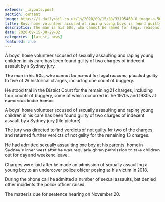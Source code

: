 ```yaml
---
extends: _layouts.post
section: content
image: https://i.dailymail.co.uk/1s/2020/09/15/08/33195460-0-image-a-56_1600154703870.jpg 
title: Boys home volunteer accused of raping young boys is found guilty of indecent assault 
description: The man in his 60s, who cannot be named for legal reasons, pleaded guilty in Sydney to five of 26 historical charges, including one count of buggery. 
date: 2020-09-15-08-29-02 
categories: [latest, news] 
featured: true 
--- 
```

A boys' home volunteer accused of sexually assaulting and raping young children in his care has been found guilty of two charges of indecent assault by a Sydney jury.

The man in his 60s, who cannot be named for legal reasons, pleaded guilty to five of 26 historical charges, including one count of buggery.

He stood trial in the District Court for the remaining 21 charges, including four counts of buggery, some of which occurred in the 1970s and 1980s at numerous foster homes

A boys' home volunteer accused of sexually assaulting and raping young children in his care has been found guilty of two charges of indecent assault by a Sydney jury (file picture)

The jury was directed to find verdicts of not guilty for two of the charges, and returned further verdicts of not guilty for the remaining 13 charges.

He had admitted sexually assaulting one boy at his parents' home in Sydney's inner west after he was regularly given permission to take children out for day and weekend leave.

Charges were laid after he made an admission of sexually assaulting a young boy to an undercover police officer posing as his victim in 2018.

During the phone call he admitted a number of sexual assaults, but denied other incidents the police officer raised.

The matter is due for sentence hearing on November 20.

